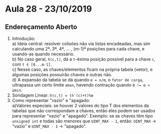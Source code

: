 # Aula 28 - 23/10/2019

## Endereçamento Aberto

1. Introdução:<br>
    a) Ideia central: resolver colisões não via listas encadeadas, mas sim calculando uma 2ª, 3ª, 4ª, ... ,  (m-1)ª posições para cada chave, e usando-as quando necessário.<br>
    b) No caso geral, `h(c,t)`, dá a `t`-ésima posição possível para a chave `c`, com `t ∈ [0...m-1]`.<br>
    c) Nesse caso, as chaves/elementos ficam na própria tabela (vetor), e algumas posições possuirão chaves e outras não.<br>
    d) A expansão da tabela se dá quando `α = n/m`, o `fator de carga`, ultrapassa um certo limite `αmax`, havendo contração quando `0 != α < αmin`.
    <br>
2. Sondagem Linear:
    `h(c,t) = (h'(c)+t)%m`
    <br>
3. Como representar "vazio" e "apagado:<br>
    a)Valores especiais: se houver 2 valores do tipo T dos elementos da tabelas que não correspondam a chaves, então eles podem ser usados para representar "vazio" e "apagado". Exemplo: se as chaves têm tipo `unsigned int` e todas são menores que `UINT_MAX - 1`, então: `UINT_MAX` -> "vazio" e `UINT_MAX - 1` -> "apagado".